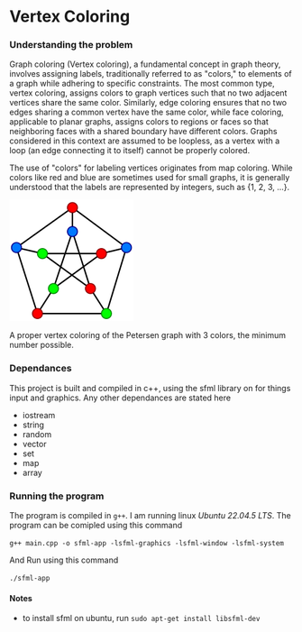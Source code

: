 # Vertex Coloring

### Understanding the problem
Graph coloring (Vertex coloring), a fundamental concept in graph theory, involves assigning labels, traditionally referred to as "colors," to elements of a graph while adhering to specific constraints. The most common type, vertex coloring, assigns colors to graph vertices such that no two adjacent vertices share the same color. Similarly, edge coloring ensures that no two edges sharing a common vertex have the same color, while face coloring, applicable to planar graphs, assigns colors to regions or faces so that neighboring faces with a shared boundary have different colors. Graphs considered in this context are assumed to be loopless, as a vertex with a loop (an edge connecting it to itself) cannot be properly colored.

The use of "colors" for labeling vertices originates from map coloring. While colors like red and blue are sometimes used for small graphs, it is generally understood that the labels are represented by integers, such as {1, 2, 3, ...}.

![A proper vertex coloring of the Petersen graph with 3 colors, the minimum number possible.](images/image.png)

A proper vertex coloring of the Petersen graph with 3 colors, the minimum number possible.
### Dependances
This project is built and compiled in c++, using the sfml library on for things input and graphics. Any other dependances are stated here
* iostream
* string
* random
* vector
* set
* map
* array

### Running the program
The program is compiled in ```g++```. I am running linux *Ubuntu 22.04.5 LTS*.
The program can be comipled using this command

```g++ main.cpp -o sfml-app -lsfml-graphics -lsfml-window -lsfml-system```

And Run using this command

```./sfml-app```

#### Notes
* to install sfml on ubuntu, run ```sudo apt-get install libsfml-dev```